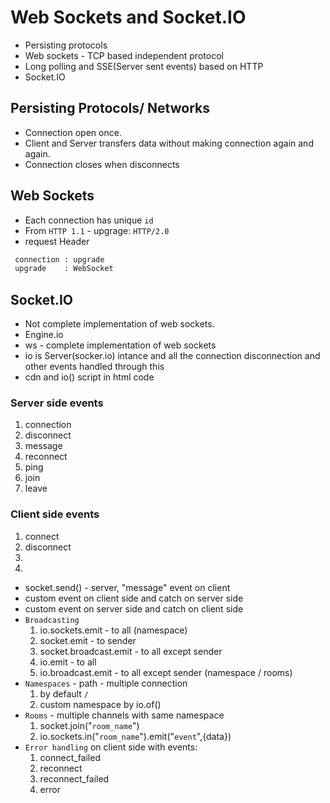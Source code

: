 # Web Sockets and Socket.IO

- Persisting protocols
- Web sockets - TCP based independent protocol
- Long polling and SSE(Server sent events) based on HTTP
- Socket.IO

## Persisting Protocols/ Networks
- Connection open once.
- Client and Server transfers data without making connection again and again.
- Connection closes when disconnects

## Web Sockets
- Each connection has unique `id`
- From `HTTP 1.1` - upgrage: `HTTP/2.0`
- request Header 

```bash
 connection : upgrade
 upgrade    : WebSocket
```

## Socket.IO

- Not complete implementation of web sockets.
- Engine.io
- ws - complete implementation of web sockets
- io is Server(socker.io) intance and all the connection disconnection and other events handled through this
- cdn and io() script in html code

### Server side events
1. connection
2. disconnect
3. message
4. reconnect
5. ping
6. join
7. leave

### Client side events
1. connect
2. disconnect
3. 
4.

- socket.send() - server, "message" event on client
- custom event on client side and catch on server side
- custom event on server side and catch on client side
- `Broadcasting` 
    1. io.sockets.emit - to all (namespace)
    2. socket.emit - to sender
    3. socket.broadcast.emit - to all except sender
    4. io.emit - to all
    5. io.broadcast.emit - to all except sender (namespace / rooms)
- `Namespaces` - path - multiple connection
    1. by default `/`
    2. custom namespace by io.of()
- `Rooms` - multiple channels with same namespace
    1. socket.join("`room_name`")
    2. io.sockets.in("`room_name`").emit("`event`",{data})
- `Error handling` on client side with events:
    1. connect_failed
    2. reconnect
    3. reconnect_failed
    4. error